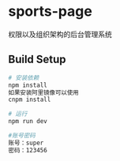 # sports-page

权限以及组织架构的后台管理系统

## Build Setup

``` bash
# 安装依赖
npm install
如果安装阿里镜像可以使用
cnpm install

# 运行
npm run dev

#账号密码
账号：super
密码：123456
